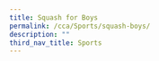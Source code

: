 ```yaml
---
title: Squash for Boys
permalink: /cca/Sports/squash-boys/
description: ""
third_nav_title: Sports
---
```

